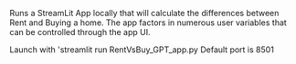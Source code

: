Runs a StreamLit App locally that will calculate the differences between Rent and Buying a home. 
The app factors in numerous user variables that can be controlled through the app UI.

Launch with 'streamlit run RentVsBuy_GPT_app.py
Default port is 8501
